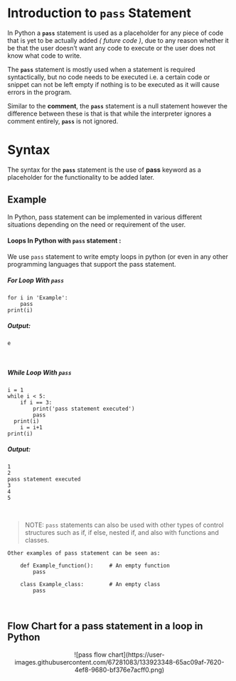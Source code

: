 # Introduction to  `pass` Statement
In Python a  **`pass`** statement is used as a placeholder for any piece of code that is yet to be actually added <i>( future code )</i>, due to any reason whether it be that the user doesn’t want any code to execute or the user does not know what code to write.

The  **`pass`**  statement is mostly used when a statement is required syntactically, but no code needs to be executed i.e. a certain code or snippet can not be left empty if nothing is to be executed as it will cause errors in the program.

Similar to the **comment**, the  **`pass`** statement is a null statement however the difference between these is that is that while the interpreter ignores a comment entirely, **`pass`** is not ignored.

# Syntax

The syntax for the  **`pass`** statement is the use of **pass** keyword as a placeholder for the functionality to be added later. 

## Example

In Python, pass statement can be implemented in various different situations depending on the need or requirement of the user.

#### Loops In Python with `pass` statement :

We use  `pass`  statement to write empty loops in python (or even in any other programming languages that support the pass statement.

##### For Loop With  `pass`

```{python}
for i in 'Example':
	pass
print(i)
```
##### Output:
```{HTML}
e
```
<br>

##### While Loop With  `pass`

```{python}
i = 1  
while i < 5:  
    if i == 3:  
        print('pass statement executed')  
        pass  
  print(i)  
    i = i+1  
print(i)
```
##### Output:
```
1
2
pass statement executed
3
4
5
```
<br>

> NOTE: `pass` statements can also be used with other types of control structures such as if, if else, nested if, and also with functions and classes.
```{python}
Other examples of pass statement can be seen as: 

	def Example_function():     # An empty function
		pass

	class Example_class:        # An empty class
		pass
```
<br>

## Flow Chart for a pass statement in a loop in Python
<center>
![pass flow chart](https://user-images.githubusercontent.com/67281083/133923348-65ac09af-7620-4ef8-9680-bf376e7acff0.png)</center>

